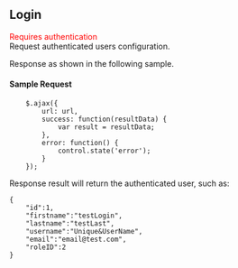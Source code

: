 ## Login
<span style="color:red">Requires authentication</span>  
Request authenticated users configuration.

Response as shown in the following sample.
#### Sample Request
```
	$.ajax({
		url: url,
		success: function(resultData) { 
			var result = resultData;
		},
		error: function() {
			control.state('error');
		}
	});
```
Response result will return the authenticated user, such as:

```
{
	"id":1,
    "firstname":"testLogin",
    "lastname":"testLast",
    "username":"Unique&UserName",
	"email":"email@test.com",
	"roleID":2
}
```